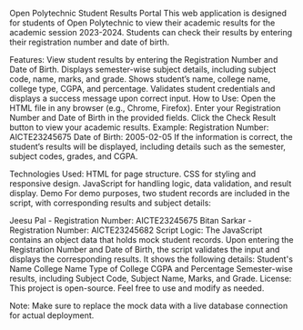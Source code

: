 Open Polytechnic Student Results Portal
This web application is designed for students of Open Polytechnic to view their academic results for the academic session 2023-2024. Students can check their results by entering their registration number and date of birth.

Features:
View student results by entering the Registration Number and Date of Birth.
Displays semester-wise subject details, including subject code, name, marks, and grade.
Shows student’s name, college name, college type, CGPA, and percentage.
Validates student credentials and displays a success message upon correct input.
How to Use:
Open the HTML file in any browser (e.g., Chrome, Firefox).
Enter your Registration Number and Date of Birth in the provided fields.
Click the Check Result button to view your academic results.
Example:
Registration Number: AICTE23245675
Date of Birth: 2005-02-05
If the information is correct, the student’s results will be displayed, including details such as the semester, subject codes, grades, and CGPA.

Technologies Used:
HTML for page structure.
CSS for styling and responsive design.
JavaScript for handling logic, data validation, and result display.
Demo
For demo purposes, two student records are included in the script, with corresponding results and subject details:

Jeesu Pal - Registration Number: AICTE23245675
Bitan Sarkar - Registration Number: AICTE23245682
Script Logic:
The JavaScript contains an object data that holds mock student records.
Upon entering the Registration Number and Date of Birth, the script validates the input and displays the corresponding results.
It shows the following details:
Student's Name
College Name
Type of College
CGPA and Percentage
Semester-wise results, including Subject Code, Subject Name, Marks, and Grade.
License:
This project is open-source. Feel free to use and modify as needed.

Note:
Make sure to replace the mock data with a live database connection for actual deployment.
